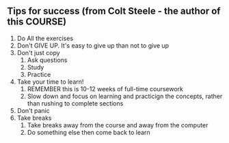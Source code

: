 ## Tips for success (from Colt Steele - the author of this COURSE)
1. Do All the exercises
2. Don't GIVE UP. It's easy to give up than not to give up
3. Don't just copy
   1. Ask questions
   2. Study
   3. Practice
4. Take your time to learn!
   1. REMEMBER this is 10-12 weeks of full-time coursework
   2. Slow down and focus on learning and practicign the concepts, rather than rushing to complete sections
5. Don't panic
6. Take breaks
   1. Take breaks away from the course and away from the computer
   2. Do something else then come back to learn